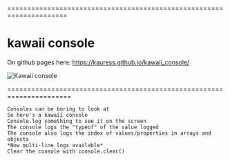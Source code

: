 =====================================================================
# kawaii console  
 On github pages here: https://kauress.github.io/kawaii_console/

![Kawaii console ](https://media.giphy.com/media/FCAtVWWt1o4U192yer/giphy.gif)

======================================================================


    Consoles can be boring to look at
    So here's a kawaii console
    Console.log something to see it on the screen
    The console logs the "typeof" of the value logged
    The console also logs the index of values/properties in arrays and objects
    *Now multi-line logs available*
    Clear the console with console.clear()
